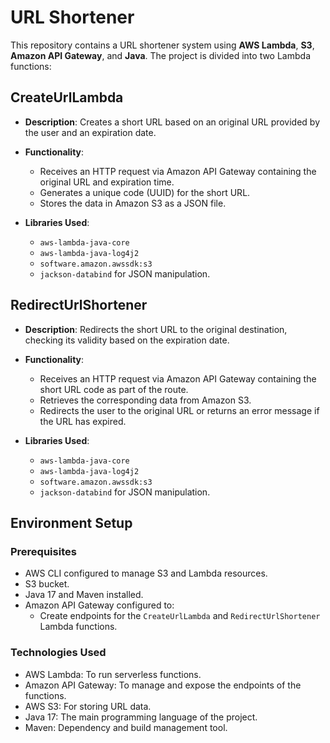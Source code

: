 # URL Shortener

This repository contains a URL shortener system using **AWS Lambda**, **S3**, **Amazon API Gateway**, and **Java**. The project is divided into two Lambda functions:

## CreateUrlLambda

- **Description**: Creates a short URL based on an original URL provided by the user and an expiration date.
  
- **Functionality**:
  - Receives an HTTP request via Amazon API Gateway containing the original URL and expiration time.
  - Generates a unique code (UUID) for the short URL.
  - Stores the data in Amazon S3 as a JSON file.

- **Libraries Used**:
  - `aws-lambda-java-core`
  - `aws-lambda-java-log4j2`
  - `software.amazon.awssdk:s3`
  - `jackson-databind` for JSON manipulation.

## RedirectUrlShortener

- **Description**: Redirects the short URL to the original destination, checking its validity based on the expiration date.
  
- **Functionality**:
  - Receives an HTTP request via Amazon API Gateway containing the short URL code as part of the route.
  - Retrieves the corresponding data from Amazon S3.
  - Redirects the user to the original URL or returns an error message if the URL has expired.

- **Libraries Used**:
  - `aws-lambda-java-core`
  - `aws-lambda-java-log4j2`
  - `software.amazon.awssdk:s3`
  - `jackson-databind` for JSON manipulation.

## Environment Setup

### Prerequisites
- AWS CLI configured to manage S3 and Lambda resources.
- S3 bucket.
- Java 17 and Maven installed.
- Amazon API Gateway configured to:
  - Create endpoints for the `CreateUrlLambda` and `RedirectUrlShortener` Lambda functions.

### Technologies Used

- AWS Lambda: To run serverless functions.
- Amazon API Gateway: To manage and expose the endpoints of the functions.
- AWS S3: For storing URL data.
- Java 17: The main programming language of the project.
- Maven: Dependency and build management tool.
